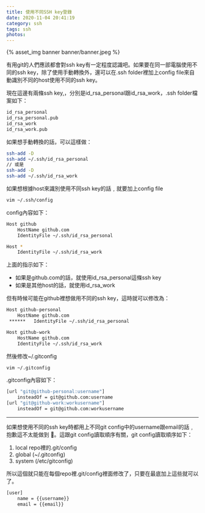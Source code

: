 ```yaml
---
title: 使用不同SSH key登錄
date: 2020-11-04 20:41:19
category: ssh
tags: ssh
photos:
---
```


{% asset_img banner banner/banner.jpeg %}

有用git的人們應該都會對ssh key有一定程度認識吧。如果要在同一部電腦使用不同的ssh key，除了使用手動轉換外，還可以在.ssh folder裡加上config file來自動識別不同的host使用不同的ssh key。

<!-- more -->

現在這邊有兩條ssh key,，分別是id_rsa_personal跟id_rsa_work，.ssh folder檔案如下：

```bash
id_rsa_personal
id_rsa_personal.pub
id_rsa_work
id_rsa_work.pub
```

如果想手動轉換的話，可以這樣做：

```bash
ssh-add -D
ssh-add ~/.ssh/id_rsa_personal
// 或是
ssh-add -D
ssh-add ~/.ssh/id_rsa_work
```

如果想根據host來識別使用不同ssh key的話﹐就要加上config file

```bash
vim ~/.ssh/config
```

config內容如下：

```bash
Host github
    HostName github.com
    IdentityFile ~/.ssh/id_rsa_personal

Host *
    IdentityFile ~/.ssh/id_rsa_work
```

上面的指示如下：

- 如果是github.com的話，就使用id_rsa_personal這條ssh key
- 如果是其他host的話，就使用id_rsa_work

但有時候可能在github裡想做用不同的ssh key，這時就可以修改為：

```bash
Host github-personal
    HostName github.com
 ******   IdentityFile ~/.ssh/id_rsa_personal

Host github-work
    HostName github.com
    IdentityFile ~/.ssh/id_rsa_work
```

然後修改~/.gitconfig

```bash
vim ~/.gitconfig
```

.gitconfig內容如下：

```bash
[url "git@github-personal:username"]
    insteadOf = git@github.com:username
[url "git@github-work:workusername"]
    insteadOf = git@github.com:workusername
```

---

如果想使用不同的ssh key時都用上不同git config中的username跟email的話﹐抱歉這不太能做到 🤪。這跟git config讀取順序有關，git config讀取順序如下：

1. local repo裡的.git/config
2. global (~/.gitconfig)
3. system (/etc/gitconfig)

所以這個就只能在每個repo裡.git/config裡面修改了，只要在最底加上這些就可以了。

```bash
[user]
	name = {{username}}
	email = {{email}}
```